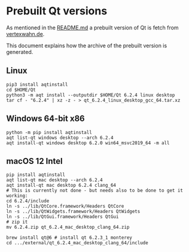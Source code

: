 # Prebuilt Qt versions

As mentioned in the [README.md](../README.md) a prebuilt version of Qt is fetch from [vertexwahn.de](https://vertexwahn.de/).

This document explains how the archive of the prebuilt version is generated.

## Linux

    pip3 install aqtinstall
    cd $HOME/Qt
    python3 -m aqt install --outputdir $HOME/Qt 6.2.4 linux desktop
    tar cf - "6.2.4" | xz -z - > qt_6.2.4_linux_desktop_gcc_64.tar.xz

## Windows 64-bit x86

    python -m pip install aqtinstall
    aqt list-qt windows desktop --arch 6.2.4
    aqt install-qt windows desktop 6.2.0 win64_msvc2019_64 -m all

## macOS 12 Intel

    pip install aqtinstall
    aqt list-qt mac desktop --arch 6.2.4
    aqt install-qt mac desktop 6.2.4 clang_64
    # This is currently not done - but needs also to be done to get it working:
    cd 6.2.4/include
    ln -s ../lib/QtCore.framework/Headers QtCore
    ln -s ../lib/QtWidgets.framework/Headers QtWidgets
    ln -s ../lib/QtGui.framework/Headers QtGui
    # zip it
    mv 6.2.4.zip qt_6.2.4_mac_desktop_clang_64.zip

    brew install qt@6 # install qt 6.2.3_1 monterey
    cd .../external/qt_6.2.4_mac_desktop_clang_64/include

